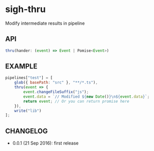 # sigh-thru
Modify intermediate results in pipeline

## API
```ts
thru(hander: (event) => Event | Pomise<Event>)
```

## EXAMPLE
```js
pipelines["test"] = [
    glob({ basePath: "src" }, "**/*.ts"),
    thru(event => {
        event.changeFileSuffix("js");
        event.data = `// Modified ${new Date()}\n${event.data}`;
        return event; // Or you can return promise here
    }),
    write("lib")
];
```

## CHANGELOG
* 0.0.1 (21 Sep 2016): first release
